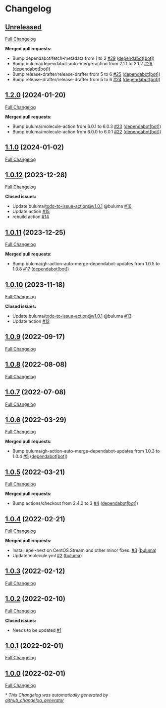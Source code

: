 # Changelog

## [Unreleased](https://github.com/buluma/ansible-role-epel/tree/HEAD)

[Full Changelog](https://github.com/buluma/ansible-role-epel/compare/1.2.0...HEAD)

**Merged pull requests:**

- Bump dependabot/fetch-metadata from 1 to 2 [\#29](https://github.com/buluma/ansible-role-epel/pull/29) ([dependabot[bot]](https://github.com/apps/dependabot))
- Bump buluma/dependabot-auto-merge-action from 2.1.1 to 2.1.2 [\#26](https://github.com/buluma/ansible-role-epel/pull/26) ([dependabot[bot]](https://github.com/apps/dependabot))
- Bump release-drafter/release-drafter from 5 to 6 [\#25](https://github.com/buluma/ansible-role-epel/pull/25) ([dependabot[bot]](https://github.com/apps/dependabot))
- Bump release-drafter/release-drafter from 5 to 6 [\#24](https://github.com/buluma/ansible-role-epel/pull/24) ([dependabot[bot]](https://github.com/apps/dependabot))

## [1.2.0](https://github.com/buluma/ansible-role-epel/tree/1.2.0) (2024-01-20)

[Full Changelog](https://github.com/buluma/ansible-role-epel/compare/1.1.0...1.2.0)

**Merged pull requests:**

- Bump buluma/molecule-action from 6.0.1 to 6.0.3 [\#23](https://github.com/buluma/ansible-role-epel/pull/23) ([dependabot[bot]](https://github.com/apps/dependabot))
- Bump buluma/molecule-action from 6.0.0 to 6.0.1 [\#22](https://github.com/buluma/ansible-role-epel/pull/22) ([dependabot[bot]](https://github.com/apps/dependabot))

## [1.1.0](https://github.com/buluma/ansible-role-epel/tree/1.1.0) (2024-01-02)

[Full Changelog](https://github.com/buluma/ansible-role-epel/compare/1.0.12...1.1.0)

## [1.0.12](https://github.com/buluma/ansible-role-epel/tree/1.0.12) (2023-12-28)

[Full Changelog](https://github.com/buluma/ansible-role-epel/compare/1.0.11...1.0.12)

**Closed issues:**

- Update buluma/todo-to-issue-action@v1.0.1 @buluma [\#16](https://github.com/buluma/ansible-role-epel/issues/16)
- Update action [\#15](https://github.com/buluma/ansible-role-epel/issues/15)
- rebuild action [\#14](https://github.com/buluma/ansible-role-epel/issues/14)

## [1.0.11](https://github.com/buluma/ansible-role-epel/tree/1.0.11) (2023-12-25)

[Full Changelog](https://github.com/buluma/ansible-role-epel/compare/1.0.10...1.0.11)

**Merged pull requests:**

- Bump buluma/gh-action-auto-merge-dependabot-updates from 1.0.5 to 1.0.8 [\#17](https://github.com/buluma/ansible-role-epel/pull/17) ([dependabot[bot]](https://github.com/apps/dependabot))

## [1.0.10](https://github.com/buluma/ansible-role-epel/tree/1.0.10) (2023-11-18)

[Full Changelog](https://github.com/buluma/ansible-role-epel/compare/1.0.9...1.0.10)

**Closed issues:**

- Update buluma/todo-to-issue-action@v1.0.1 @buluma [\#13](https://github.com/buluma/ansible-role-epel/issues/13)
- Update action [\#12](https://github.com/buluma/ansible-role-epel/issues/12)

## [1.0.9](https://github.com/buluma/ansible-role-epel/tree/1.0.9) (2022-09-17)

[Full Changelog](https://github.com/buluma/ansible-role-epel/compare/1.0.8...1.0.9)

## [1.0.8](https://github.com/buluma/ansible-role-epel/tree/1.0.8) (2022-08-08)

[Full Changelog](https://github.com/buluma/ansible-role-epel/compare/1.0.7...1.0.8)

## [1.0.7](https://github.com/buluma/ansible-role-epel/tree/1.0.7) (2022-07-08)

[Full Changelog](https://github.com/buluma/ansible-role-epel/compare/1.0.6...1.0.7)

## [1.0.6](https://github.com/buluma/ansible-role-epel/tree/1.0.6) (2022-03-29)

[Full Changelog](https://github.com/buluma/ansible-role-epel/compare/1.0.5...1.0.6)

**Merged pull requests:**

- Bump buluma/gh-action-auto-merge-dependabot-updates from 1.0.3 to 1.0.4 [\#5](https://github.com/buluma/ansible-role-epel/pull/5) ([dependabot[bot]](https://github.com/apps/dependabot))

## [1.0.5](https://github.com/buluma/ansible-role-epel/tree/1.0.5) (2022-03-21)

[Full Changelog](https://github.com/buluma/ansible-role-epel/compare/1.0.4...1.0.5)

**Merged pull requests:**

- Bump actions/checkout from 2.4.0 to 3 [\#4](https://github.com/buluma/ansible-role-epel/pull/4) ([dependabot[bot]](https://github.com/apps/dependabot))

## [1.0.4](https://github.com/buluma/ansible-role-epel/tree/1.0.4) (2022-02-21)

[Full Changelog](https://github.com/buluma/ansible-role-epel/compare/1.0.3...1.0.4)

**Merged pull requests:**

- Install epel-next on CentOS Stream and other minor fixes. [\#3](https://github.com/buluma/ansible-role-epel/pull/3) ([buluma](https://github.com/buluma))
- Update molecule.yml [\#2](https://github.com/buluma/ansible-role-epel/pull/2) ([buluma](https://github.com/buluma))

## [1.0.3](https://github.com/buluma/ansible-role-epel/tree/1.0.3) (2022-02-12)

[Full Changelog](https://github.com/buluma/ansible-role-epel/compare/1.0.2...1.0.3)

## [1.0.2](https://github.com/buluma/ansible-role-epel/tree/1.0.2) (2022-02-10)

[Full Changelog](https://github.com/buluma/ansible-role-epel/compare/1.0.1...1.0.2)

**Closed issues:**

- Needs to be updated [\#1](https://github.com/buluma/ansible-role-epel/issues/1)

## [1.0.1](https://github.com/buluma/ansible-role-epel/tree/1.0.1) (2022-02-01)

[Full Changelog](https://github.com/buluma/ansible-role-epel/compare/1.0.0...1.0.1)

## [1.0.0](https://github.com/buluma/ansible-role-epel/tree/1.0.0) (2022-02-01)

[Full Changelog](https://github.com/buluma/ansible-role-epel/compare/916c2ae3773e74011358b5e11fcd4d3e35670172...1.0.0)



\* *This Changelog was automatically generated by [github_changelog_generator](https://github.com/github-changelog-generator/github-changelog-generator)*
